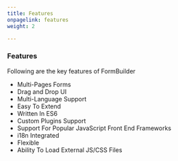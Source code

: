 ```yaml
---
title: Features
onpagelink: features
weight: 2

---
```


### **Features**

Following are the key features of FormBuilder

- Multi-Pages Forms
- Drag and Drop UI
- Multi-Language Support
- Easy To Extend
- Written In ES6
- Custom Plugins Support
- Support For Popular JavaScript Front End Frameworks
- i18n Integrated
- Flexible
- Ability To Load External JS/CSS Files
 
